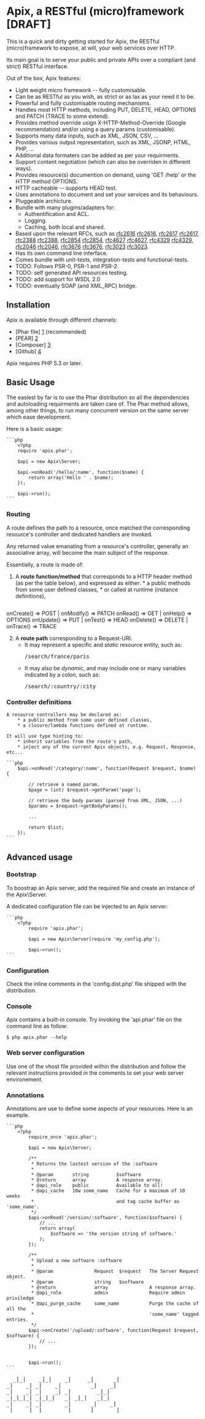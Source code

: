 Apix, a RESTful (micro)framework [DRAFT]
================================

This is a quick and dirty getting started for Apix, the RESTful (micro)framework
to expose, at will, your web services over HTTP.

Its main goal is to serve your public and private APIs over a compliant (and
strict) RESTful interface.

Out of the box, Apix features:

* Light weight micro framework -- fully customisable.
* Can be as RESTful as you wish, as strict or as lax as your need it to be.
* Powerful and fully customisable routing mechanisms.
* Handles most HTTP methods, including PUT, DELETE, HEAD, OPTIONS and PATCH (TRACE to some extend).
* Provides method override usign X-HTTP-Method-Override (Google recommendation) and/or using a query params (customisable).
* Supports many data inputs, such as XML, JSON, CSV, ...
* Provides various output representation, such as XML, JSONP, HTML, PHP, ...
* Additional data formaters can be added as per your requirments.
* Support content negotiation (which can also be overriden in different ways).
* Provides resource(s) documention on demand, using 'GET /help' or the HTTP method OPTIONS.
* HTTP cacheable -- supports HEAD test.
* Uses annotations to document and set your services and its behaviours.
* Pluggeable archicture.
* Bundle with many plugins/adapters for:
    * Authentification and ACL.
    * Logging.
    * Caching, both local and shared.
* Based upon the relevant RFCs, such as [rfc2616] [rfc2616], [rfc2617] [rfc2617],
[rfc2388] [rfc2388], [rfc2854] [rfc2854], [rfc4627] [rfc4627], [rfc4329] [rfc4329],
[rfc2046] [rfc2046], [rfc3676] [rfc3676], [rfc3023] [rfc3023].
* Has its own command line interface.
* Comes bundle with unit-tests, integration-tests and functional-tests.
* TODO: Follows PSR-0, PSR-1 and PSR-2.
* TODO: self generated API resources testing.
* TODO: add support for WSDL 2.0
* TODO: eventually SOAP (and XML_RPC) bridge.

## Installation ##

Apix is available through different channels:

* [Phar file] [1] (recommended)
* [PEAR] [2]
* [Composer] [3]
* [Github] [4]

Apix requires PHP 5.3 or later.

## Basic Usage ##
The easiest by far is to use the Phar distribution so all the dependencies and
autoloading requirments are taken care of. The Phar method allows, among other
things, to run many concurrent version on the same server which ease development.

Here is a basic usage:

    ```php
        <?php
        require 'apix.phar';

        $api = new Apix\Server;

        $api->onRead('/hello/:name', function($name) {
            return array('Hello ' . $name);
        });

        $api->run();
    ```

### Routing ###

A route defines the path to a resource, once matched the corresponding resource's controller and dedicated handlers are invoked.

Any returned value emanating from a resource's controller, generally an associative array, will become the main subject of the response.

Essentially, a route is made of:

1.  A **route function/method** that corresponds to a HTTP header method (as per the table below), and expressed as either:
        * a public methods from some user defined classes,
        * or called at runtime (instance definitions),

       <pre>
onCreate()   =>   POST          |        onModify()   =>   PATCH
onRead()     =>   GET           |        onHelp()     =>   OPTIONS
onUpdate()   =>   PUT           |        onTest()     =>   HEAD
onDelete()   =>   DELETE        |        onTrace()    =>   TRACE
</pre>

2.  A **route path** corresponding to a Request-URI.
    * It may represent a specific and _static_ resource entity, such as:
        <pre>/search/france/paris</pre>
    * It may also be _dynamic_, and may include one or many variables indicated by a colon, such as:
        <pre>/search/:country/:city</pre>

### Controller definitions ###

    A resource controllers may be declared as:
        * a public method from some user defined classes,
        * a closure/lambda functions defined at runtime.

    It will use type hinting to:
        * inherit variables from the route's path,
        * inject any of the current Apix objects, e.g. Request, Response, etc...

    ```php
        $api->onRead('/category/:name', function(Request $request, $name) {

            // retrieve a named param.
            $page = (int) $request->getParam('page');

            // retrieve the body params (parsed from XML, JSON, ...)
            $params = $request->getBodyParams();

            ...

            return $list;
        });
    ```

## Advanced usage ##

### Bootstrap ###

To boostrap an Apix server, add the required file and create an instance of the
Apix\Server.

A dedicated configuration file can be injected to an Apix server:

    ```php
        <?php
            require 'apix.phar';

            $api = new Apix\Server(require 'my_config.php');

            $api->run();
    ```

### Configuration ###

Check the inline comments in the 'config.dist.php' file shipped with the distribution.

### Console ###

Apix contains a built-in console. Try invoking the 'api.phar' file on the command line as follow:

```cli
$ php apix.phar --help
```

### Web server configuration ###

Use one of the vhost file provided within the distribution and follow the
relevant instructions provided in the comments to set your web server environement.

### Annotations ###

Annotations are use to define some aspects of your resources. Here is an example.

    ```php
        <?php
            require_once 'apix.phar';

            $api = new Apix\Server;

            /**
             * Returns the lastest version of the :software
             *
             * @param       string          $software
             * @return      array           A response array.
             * @api_role    public          Available to all!
             * @api_cache   10w some_name   Cache for a maximum of 10 weeks
             *                              and tag cache buffer as 'some_name'.
             */
            $api->onRead('/version/:software', function($software) {
                // ...
                return array(
                    $software => 'the version string of software.'
                );
            });

            /**
             * Upload a new software :software
             *
             * @param               Request  $request   The Server Request object.
             * @param               string   $software
             * @return              array               A response array.
             * @api_role            admin               Require admin priviledge
             * @api_purge_cache     some_name           Purge the cache of all the
             *                                          'some_name' tagged entries.
             */
            $api->onCreate('/upload/:software', function(Request $request, $software) {
                // ...
            });


            $api->run();
    ```

<pre>
  _|_|    _|_|    _|     _|      _|
_|    _| _|    _|         _|    _|
_|    _| _|    _| _|        _|_|
_|_|_|_| _|_|_|   _| _|_|   _|_|
_|    _| _|       _|      _|    _|
_|    _| _|       _|     _|      _|
</pre>

[1]: http://www.info.com/         "Dowload the Phar file."
[2]: http://www.info.com/todo     "TODO: PEAR"
[3]: http://www.info.com/todo     "TODO: Composer"
[4]: http://www.info.com/todo     "TODO: Github"
[5]: http://www.info.com/todo     "TODO"

[rfc2616]: http://www.ietf.org/rfc/rfc2616  "Hypertext Transfer Protocol -- HTTP/1.1"
[rfc2617]: http://www.ietf.org/rfc/rfc2617  "HTTP Authentication: Basic and Digest Access Authentication"
[rfc2388]: http://www.ietf.org/rfc/rfc2388  "Returning Values from Forms:  multipart/form-data"
[rfc2854]: http://www.ietf.org/rfc/rfc2854  "The 'text/html' Media Type"
[rfc4627]: http://www.ietf.org/rfc/rfc4627  "The application/json Media Type for JavaScript Object Notation (JSON)"
[rfc4329]: http://www.ietf.org/rfc/rfc4329  "Scripting Media Types"
[rfc2046]: http://www.ietf.org/rfc/rfc2046  "Multipurpose Internet Mail Extensions"
[rfc3676]: http://www.ietf.org/rfc/rfc3676  "The Text/Plain Format and DelSp Parameters"
[rfc3023]: http://www.ietf.org/rfc/rfc3023  "XML Media Types"